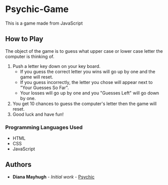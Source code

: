 # Psychic-Game

This is a game made from JavaScript

## How to Play

The object of the game is to guess what upper case or lower case letter the computer is thinking of.

1. Push a letter key down on your key board.
    * If you guess the correct letter you wins will go up by one and the game will reset.
    * If you guess incorrectly, the letter you chose will appear next to "Your Guesses So Far".
    * Your losses will go up by one and you "Guesses Left" will go down by one.
2. You get 10 chances to guess the computer's letter then the game will reset.
3. Good luck and have fun!



### Programming Languages Used

* HTML
* CSS
* JavaScript

## Authors

* **Diana Mayhugh** - *Initial work* - [Psychic](https://mayhugh82.github.io/Word-Guess-Game/)
